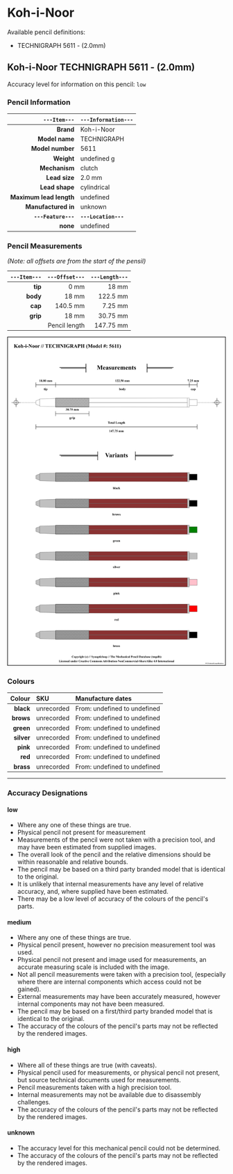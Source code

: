 # Koh-i-Noor

Available pencil definitions:

 - TECHNIGRAPH 5611 - (2.0mm) 

## Koh-i-Noor TECHNIGRAPH 5611 - (2.0mm) 

Accuracy level for information on this pencil: `low`

### Pencil Information

| `---Item---` | `---Information---` |
| ---: | :--- |
| **Brand** | Koh-i-Noor |
| **Model name** | TECHNIGRAPH |
| **Model number** | 5611 |
| **Weight** | undefined g |
| **Mechanism** | clutch |
| **Lead size** | 2.0 mm |
| **Lead shape** | cylindrical |
| **Maximum lead length** | undefined |
| **Manufactured in** | unknown |
| **`---Feature---`** | **`---Location---`** |
| **none** | undefined |
### Pencil Measurements

_(Note: all offsets are from the start of the pensil)_

| `---Item---` | `---Offset---` | `---Length---` |
| ---: | ---: | ---: |
| **tip** | 0 mm | 18 mm |
| **body** | 18 mm | 122.5 mm |
| **cap** | 140.5 mm | 7.25 mm |
| **grip** | 18 mm | 30.75 mm |
| | Pencil length | 147.75 mm |




<img src="./koh-i-noor/tecnigraph-5611-2.0-grouped.png" />



### Colours



| Colour | SKU | Manufacture dates |
| ---: | :--- | :--- |
| **black** | unrecorded | From: undefined to undefined |
| **brows** | unrecorded | From: undefined to undefined |
| **green** | unrecorded | From: undefined to undefined |
| **silver** | unrecorded | From: undefined to undefined |
| **pink** | unrecorded | From: undefined to undefined |
| **red** | unrecorded | From: undefined to undefined |
| **brass** | unrecorded | From: undefined to undefined |


---

### Accuracy Designations

#### low

 - Where any one of these things are true.
 - Physical pencil not present for measurement
 - Measurements of the pencil were not taken with a precision tool, and may have been estimated from supplied images.
 - The overall look of the pencil and the relative dimensions should be within reasonable and relative bounds.
 - The pencil may be based on a third party branded model that is identical to the original.
 - It is unlikely that internal measurements have any level of relative accuracy, and, where supplied have been estimated.
 - There may be a low level of accuracy of the colours of the pencil's parts.

#### medium

 - Where any one of these things are true.
 - Physical pencil present, however no precision measurement tool was used.
 - Physical pencil not present and image used for measurements, an accurate measuring scale is included with the image.
 - Not all pencil measurements were taken with a precision tool, (especially where there are internal components which access could not be gained).
 - External measurements may have been accurately measured, however internal components may not have been measured.
 - The pencil may be based on a first/third party branded model that is identical to the original.
 - The accuracy of the colours of the pencil's parts may not be reflected by the rendered images.

#### high

 - Where all of these things are true (with caveats).
 - Physical pencil used for measurements, or physical pencil not present, but source technical documents used for measurements.
 - Pencil measurements taken with a high precision tool.
 - Internal measurements may not be available due to disassembly challenges.
 - The accuracy of the colours of the pencil's parts may not be reflected by the rendered images.

#### unknown

 - The accuracy level for this mechanical pencil could not be determined.
 - The accuracy of the colours of the pencil's parts may not be reflected by the rendered images.


